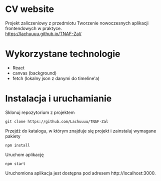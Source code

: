 # CV website  
Projekt zaliczeniowy z przedmiotu Tworzenie nowoczesnych aplikacji frontendowych w praktyce.  
https://lachuuuu.github.io/TNAF-Zal/  

# Wykorzystane technologie  
- React  
- canvas (background)  
- fetch (lokalny json z danymi do timeline'a)  

# Instalacja i uruchamianie
Sklonuj repozytorium z projektem

``` git clone https://github.com/Lachuuuu/TNAF-Zal ```  

Przejdź do katalogu, w którym znajduje się projekt i zainstaluj wymagane pakiety

``` npm install ```  

Uruchom aplikację

``` npm start ```  

Uruchomiona aplikacja jest dostępna pod adresem http://localhost:3000.
